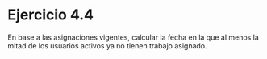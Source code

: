 # Ejercicio 4.4

En base a las asignaciones vigentes, calcular la fecha en la que al menos la mitad de los usuarios activos ya no tienen trabajo asignado.

